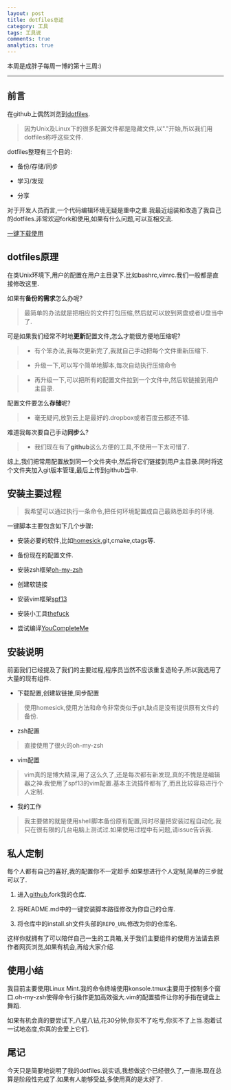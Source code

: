 ```yaml
---
layout: post
title: dotfiles总述
category: 工具
tags: 工具说
comments: true
analytics: true
---
```


本周是成胖子每周一博的第十三周:)

---

## 前言
在github上偶然浏览到[dotfiles](https://dotfiles.github.io/).

> 因为Unix及Linux下的很多配置文件都是隐藏文件,以"."开始,所以我们用dotfiles称呼这些文件.

<!--more-->

dotfiles整理有三个目的:

* 备份/存储/同步

* 学习/发现

* 分享

对于开发人员而言,一个代码编辑环境无疑是重中之重.我最近组装和改造了我自己的dotfiles.非常欢迎fork和使用,如果有什么问题,可以互相交流.


[一键下载使用](https://github.com/chengyi818/dotfiles)

## dotfiles原理
在类Unix环境下,用户的配置在用户主目录下.比如bashrc,vimrc.我们一般都是直接修改这里.

如果有**备份的需求**怎么办呢?

> 最简单的办法就是把相应的文件打包压缩,然后就可以放到网盘或者U盘当中了.

可是如果我们经常不时地**更新**配置文件,怎么才能很方便地压缩呢?

> * 有个笨办法,我每次更新完了,我就自己手动把每个文件重新压缩下.

> * 升级一下,可以写个简单地脚本,每次自动执行压缩命令

> * 再升级一下,可以把所有的配置文件拉到一个文件中,然后软链接到用户主目录.

配置文件要怎么**存储**呢?

> * 毫无疑问,放到云上是最好的.dropbox或者百度云都还不错.

难道我每次要自己手动**同步**么?

> * 我们现在有了**github**这么方便的工具,不使用一下太可惜了.

综上,我们把常用配置放到同一个文件夹中,然后将它们链接到用户主目录.同时将这个文件夹加入git版本管理,最后上传到github当中.

## 安装主要过程

> 我希望可以通过执行一条命令,把任何环境配置成自己最熟悉趁手的环境.

一键脚本主要包含如下几个步骤:

* 安装必要的软件,比如[homesick](https://github.com/technicalpickles/homesick),git,cmake,ctags等.

* 备份现在的配置文件.

* 安装zsh框架[oh-my-zsh](https://github.com/robbyrussell/oh-my-zsh)

* 创建软链接

* 安装vim框架[spf13](https://github.com/spf13/spf13-vim)

* 安装小工具[thefuck](https://github.com/nvbn/thefuck)

* 尝试编译[YouCompleteMe](https://github.com/Valloric/YouCompleteMe)

## 安装说明

前面我们已经提及了我们的主要过程,程序员当然不应该重复造轮子,所以我选用了大量的现有组件.

* 下载配置,创建软链接,同步配置

> 使用homesick,使用方法和命令非常类似于git,缺点是没有提供原有文件的备份.

* zsh配置

> 直接使用了很火的oh-my-zsh

* vim配置

> vim真的是博大精深,用了这么久了,还是每次都有新发现,真的不愧是是编辑器之神.我使用了spf13的vim配置.基本主流插件都有了,而且比较容易进行个人定制.

* 我的工作

> 我主要做的就是使用shell脚本备份原有配置,同时尽量把安装过程自动化.我只在很有限的几台电脑上测试过.如果使用过程中有问题,请issue告诉我.

## 私人定制

每个人都有自己的喜好,我的配置你不一定趁手.如果想进行个人定制,简单的三步就可以了.

1. 进入[github](https://github.com/chengyi818/dotfiles),fork我的仓库.

2. 将README.md中的一键安装脚本路径修改为你自己的仓库.

3. 将仓库中的install.sh文件头部的`REPO_URL`修改为你的仓库名.

这样你就拥有了可以陪伴自己一生的工具箱,关于我们主要组件的使用方法请去原作者网页浏览,如果有机会,再给大家介绍.

## 使用小结

我目前主要使用Linux Mint.我的命令终端使用konsole.tmux主要用于控制多个窗口.oh-my-zsh使得命令行操作更加高效强大.vim的配置插件让你的手指在键盘上舞蹈.

如果有机会真的要尝试下,八星八钻,花30分钟,你买不了吃亏,你买不了上当.抱着试一试地态度,你真的会爱上它们.

## 尾记
今天只是简要地说明了我的dotfiles.说实话,我想做这个已经很久了,一直拖.现在总算是阶段性完成了.如果有人能够受益,多使用真的是太好了.
